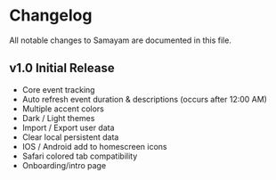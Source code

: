 # Changelog

All notable changes to Samayam are documented in this file.

## v1.0 Initial Release
- Core event tracking
- Auto refresh event duration & descriptions (occurs after 12:00 AM)
- Multiple accent colors
- Dark / Light themes
- Import / Export user data
- Clear local persistent data
- IOS / Android add to homescreen icons
- Safari colored tab compatibility
- Onboarding/intro page
